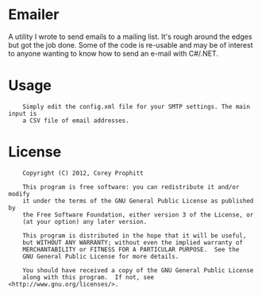 Emailer
====

A utility I wrote to send emails to a mailing list. It's rough around the edges 
but got the job done. Some of the code is re-usable and may be of interest to
anyone wanting to know how to send an e-mail with C#/.NET.


Usage
====

        Simply edit the config.xml file for your SMTP settings. The main input is
		a CSV file of email addresses.


License
====

        Copyright (C) 2012, Corey Prophitt

        This program is free software: you can redistribute it and/or modify
        it under the terms of the GNU General Public License as published by
        the Free Software Foundation, either version 3 of the License, or
        (at your option) any later version.

        This program is distributed in the hope that it will be useful,
        but WITHOUT ANY WARRANTY; without even the implied warranty of
        MERCHANTABILITY or FITNESS FOR A PARTICULAR PURPOSE.  See the
        GNU General Public License for more details.

        You should have received a copy of the GNU General Public License
        along with this program.  If not, see <http://www.gnu.org/licenses/>.